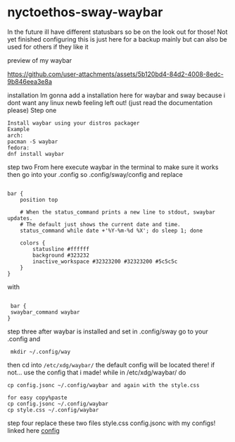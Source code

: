 # nyctoethos-sway-waybar
In the future ill have different statusbars so be on the look out for those!
Not yet finished configuring this is just here for a backup mainly but can also be used for others if they like it


preview of my waybar

https://github.com/user-attachments/assets/5b120bd4-84d2-4008-8edc-9b846eea3e8a

installation
Im gonna add a installation here for waybar and sway because i dont want any linux newb feeling left out! (just read the documentation please)
Step one
```
Install waybar using your distros packager 
Example 
arch:
pacman -S waybar
fedora: 
dnf install waybar
```

step two
From here execute waybar in the terminal to make sure it works
then go into your .config so .config/sway/config and replace
```

bar {
    position top

    # When the status_command prints a new line to stdout, swaybar updates.
    # The default just shows the current date and time.
    status_command while date +'%Y-%m-%d %X'; do sleep 1; done

    colors {
        statusline #ffffff
        background #323232
        inactive_workspace #32323200 #32323200 #5c5c5c
    }
}

```
with
```

 bar {
 swaybar_command waybar
}

```
step three
after waybar is installed and set in .config/sway go to your .config and 
```
 mkdir ~/.config/way
```
then cd into 
```/etc/xdg/waybar/```
the default config will be located there!
if not... use the config that i made!
while in /etc/xdg/waybar/ do
```
cp config.jsonc ~/.config/waybar and again with the style.css

```

```
for easy copy%paste 
cp config.jsonc ~/.config/waybar
cp style.css ~/.config/waybar
```

step four 
replace these two files
style.css 
config.jsonc with my configs!
linked here
[config](https://github.com/nyctoethos/nyctoethos-sway-waybar/blob/main/config.jsonc)



